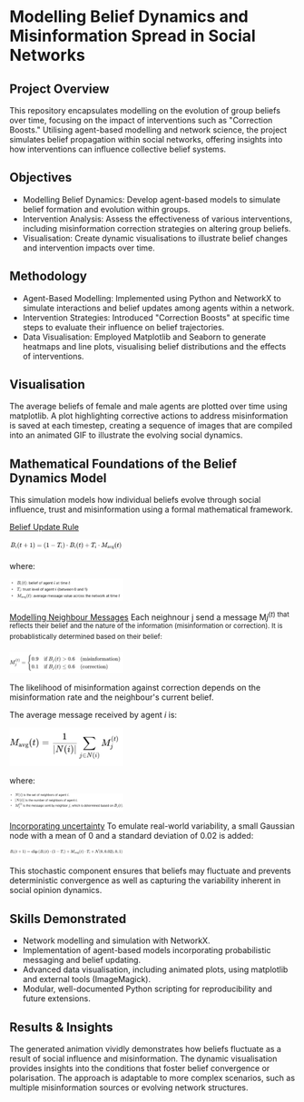# Modelling Belief Dynamics and Misinformation Spread in Social Networks

## Project Overview
This repository encapsulates modelling on the evolution of group beliefs over time, focusing on the impact of interventions such as "Correction Boosts." Utilising agent-based modelling and network science, the project simulates belief propagation within social networks, offering insights into how interventions can influence collective belief systems.

## Objectives
* Modelling Belief Dynamics: Develop agent-based models to simulate belief formation and evolution within groups.
* Intervention Analysis: Assess the effectiveness of various interventions, including misinformation correction strategies on altering group beliefs.
* Visualisation: Create dynamic visualisations to illustrate belief changes and intervention impacts over time.

## Methodology
* Agent-Based Modelling: Implemented using Python and NetworkX to simulate interactions and belief updates among agents within a network.
* Intervention Strategies: Introduced "Correction Boosts" at specific time steps to evaluate their influence on belief trajectories.
* Data Visualisation: Employed Matplotlib and Seaborn to generate heatmaps and line plots, visualising belief distributions and the effects of interventions.

## Visualisation
The average beliefs of female and male agents are plotted over time using matplotlib. A plot highlighting corrective actions to address misinformation is saved at each timestep, creating a sequence of images that are compiled into an animated GIF to illustrate the evolving social dynamics.

## Mathematical Foundations of the Belief Dynamics Model
This simulation models how individual beliefs evolve through social influence, trust and misinformation using a formal mathematical framework.

<ins>Belief Update Rule</ins>

<img src="https://github.com/ihe-k/Beliefs/blob/main/B_eq.png?raw=true" width="200" />

where:

<img src="https://github.com/ihe-k/Beliefs/blob/main/B_2_eq.png?raw=true" width="200" />

<ins>Modelling Neighbour Messages</ins>
Each neighnour j send a message M*j*<sup>(*t*) that reflects their belief and the nature of the information (misinformation or correction).  It is probablistically determined based on their belief:

<img src="https://github.com/ihe-k/Beliefs/blob/main/B_3_eq.png?raw=true" width="200" />

The likelihood of misinformation against correction depends on the misinformation rate and the neighbour's current belief.

The average message received by agent *i* is:

<img src="https://github.com/ihe-k/Beliefs/blob/main/B_4_eq.png?raw=true" width="200" />

where:

<img src="https://github.com/ihe-k/Beliefs/blob/main/B_5_eq.png?raw=true" width="200" />

<ins>Incorporating uncertainty</ins>
To emulate real-world variability, a small Gaussian node with a mean of 0 and a standard deviation of 0.02 is added:

<img src="https://github.com/ihe-k/Beliefs/blob/main/B_6_eq.png?raw=true" width="200" />

This stochastic component ensures that beliefs may fluctuate and prevents deterministic convergence as well as capturing the variability inherent in social opinion dynamics.

## Skills Demonstrated
* Network modelling and simulation with NetworkX.
* Implementation of agent-based models incorporating probabilistic messaging and belief updating.
* Advanced data visualisation, including animated plots, using matplotlib and external tools (ImageMagick).
* Modular, well-documented Python scripting for reproducibility and future extensions.

## Results & Insights
The generated animation vividly demonstrates how beliefs fluctuate as a result of social influence and misinformation.
The dynamic visualisation provides insights into the conditions that foster belief convergence or polarisation.
The approach is adaptable to more complex scenarios, such as multiple misinformation sources or evolving network structures.

